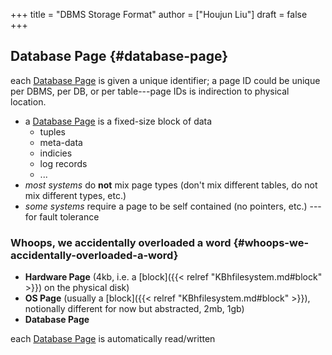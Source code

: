 +++
title = "DBMS Storage Format"
author = ["Houjun Liu"]
draft = false
+++

## Database Page {#database-page}

each [Database Page](#database-page) is given a unique identifier; a page ID could be unique per DBMS, per DB, or per table---page IDs is indirection to physical location.

-   a [Database Page](#database-page) is a fixed-size block of data
    -   tuples
    -   meta-data
    -   indicies
    -   log records
    -   ...
-   _most systems_ do **not** mix page types (don't mix different tables, do not mix different types, etc.)
-   _some systems_ require a page to be self contained (no pointers, etc.) --- for fault tolerance


### Whoops, we accidentally overloaded a word {#whoops-we-accidentally-overloaded-a-word}

-   **Hardware Page** (4kb, i.e. a [block]({{< relref "KBhfilesystem.md#block" >}}) on the physical disk)
-   **OS Page** (usually a [block]({{< relref "KBhfilesystem.md#block" >}}), notionally different for now but abstracted, 2mb, 1gb)
-   **Database Page**

each [Database Page](#database-page) is automatically read/written
